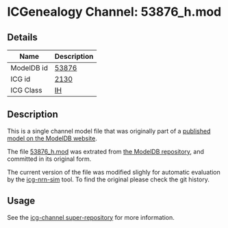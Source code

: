 # ICGenealogy Channel: 53876\_h.mod

## Details

Name | Description
---- | -----------
ModelDB id | [53876](http://senselab.med.yale.edu/ModelDB/ShowModel.cshtml?model=53876)
ICG id | [2130](http://icg.neurotheory.ox.ac.uk/channels/4/2130)
ICG Class | [IH](http://icg.neurotheory.ox.ac.uk/channels/4)

## Description

This is a single channel model file that was originally part of a [published model on the ModelDB website](http://senselab.med.yale.edu/ModelDB/ShowModel.cshtml?model=53876).


The file [53876\_h.mod](53876_h.mod) was extrated from [the ModelDB repository](http://senselab.med.yale.edu/ModelDB/ShowModel.cshtml?model=53876), and committed in its original form.

The current version of the file was modified slighly for automatic evaluation by the [icg-nrn-sim](https://github.com/icgenealogy/icg-nrn-sim) tool. To find the original please check the git history.


## Usage

See the [icg-channel super-repository](https://github.com/icgenealogy/icg-channels) for more information.
